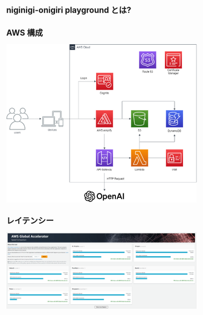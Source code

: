 ## niginigi-onigiri playground とは?

## AWS 構成

![AWS構成図](./images/aws_configuration.png)

## レイテンシー

![レイテンシー](./images/measure_latency.png)

